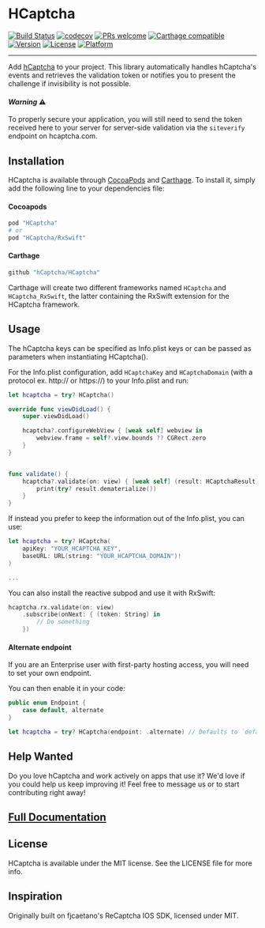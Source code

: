 # HCaptcha

[![Build Status](https://travis-ci.org/hCaptcha/HCaptcha.svg?branch=master)](https://travis-ci.org/hCaptcha/HCaptcha)
[![codecov](https://codecov.io/gh/hCaptcha/HCaptcha/branch/master/graph/badge.svg)](https://codecov.io/gh/hCaptcha/HCaptcha)
[![PRs welcome](https://img.shields.io/badge/PRs-welcome-brightgreen.svg)](https://github.com/hCaptcha/HCaptcha/pulls)
[![Carthage compatible](https://img.shields.io/badge/Carthage-compatible-orange.svg)](https://github.com/Carthage/Carthage)
[![Version](https://img.shields.io/cocoapods/v/HCaptcha.svg?style=flat)](http://cocoapods.org/pods/HCaptcha)
[![License](https://img.shields.io/cocoapods/l/HCaptcha.svg?style=flat)](http://cocoapods.org/pods/HCaptcha)
[![Platform](https://img.shields.io/cocoapods/p/HCaptcha.svg?style=flat)](http://cocoapods.org/pods/HCaptcha)

-----

Add [hCaptcha](https://www.hcaptcha.com/) to your project. This library
automatically handles hCaptcha's events and retrieves the validation token or notifies you to present the challenge if
invisibility is not possible.


#### _Warning_ ⚠️

To properly secure your application, you will still need to send the token received here to your server for server-side validation via the `siteverify` endpoint on hcaptcha.com.

## Installation

HCaptcha is available through [CocoaPods](http://cocoapods.org) and [Carthage](https://github.com/Carthage/Carthage).
To install it, simply add the following line to your dependencies file:

#### Cocoapods
``` ruby
pod "HCaptcha"
# or
pod "HCaptcha/RxSwift"
```

#### Carthage
``` ruby
github "hCaptcha/HCaptcha"
```

Carthage will create two different frameworks named `HCaptcha` and `HCaptcha_RxSwift`, the latter containing the RxSwift
extension for the HCaptcha framework.

## Usage

The hCaptcha keys can be specified as Info.plist keys or can be passed as parameters when instantiating HCaptcha().

For the Info.plist configuration, add `HCaptchaKey` and `HCaptchaDomain` (with a protocol ex. http:// or https://) to your Info.plist and run:

``` swift
let hcaptcha = try? HCaptcha()

override func viewDidLoad() {
    super.viewDidLoad()

    hcaptcha?.configureWebView { [weak self] webview in
        webview.frame = self?.view.bounds ?? CGRect.zero
    }
}


func validate() {
    hcaptcha?.validate(on: view) { [weak self] (result: HCaptchaResult) in
        print(try? result.dematerialize())
    }
}
```

If instead you prefer to keep the information out of the Info.plist, you can use:
``` swift
let hcaptcha = try? HCaptcha(
    apiKey: "YOUR_HCAPTCHA_KEY", 
    baseURL: URL(string: "YOUR_HCAPTCHA_DOMAIN")!
)

...
```

You can also install the reactive subpod and use it with RxSwift:

``` swift
hcaptcha.rx.validate(on: view)
    .subscribe(onNext: { (token: String) in
        // Do something
    })
```

#### Alternate endpoint

If you are an Enterprise user with first-party hosting access, you will need to set your own endpoint.

You can then enable it in your code:

``` swift
public enum Endpoint {
    case default, alternate
}

let hcaptcha = try? HCaptcha(endpoint: .alternate) // Defaults to `default` when unset
```

## Help Wanted

Do you love hCaptcha and work actively on apps that use it? We'd love if you could help us keep improving it!
Feel free to message us or to start contributing right away!

## [Full Documentation](http://hCaptcha.github.io/HCaptcha)

## License

HCaptcha is available under the MIT license. See the LICENSE file for more info.

## Inspiration

Originally built on fjcaetano's  ReCaptcha IOS SDK, licensed under MIT.

